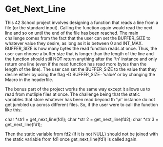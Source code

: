 # Get_Next_Line
This 42 School project involves designing a function that reads a line from a file (or the standard input). Calling the function again would read the next line and so on until the end of the file has been reached.
The main challenge comes from the fact that the user can set the BUFFER_SIZE to whatever value they desire, as long as it is between 0 and INT_MAX. BUFFER_SIZE is how many bytes the read function reads
at once. Thus, the user can choose a buffer size that is longer than the length of the line and the function should still NOT return anything after the '\n' instance and only return one line (even if the
read function has read more bytes than the length of the line). The user can set the BUFFER_SIZE to the value that they desire either by using the flag -D BUFFER_SIZE='value' or by changing the Macro in 
the headerfile.

The bonus part of the project works the same way except it allows us to read from mutliple files at once. The challenge being that the static variables that store whatever has been read beyond th '\n' 
instance do not get jumbled up across different files. So, if the user were to call the function like this:

char *str1 = get_next_line(fd1);
char *str 2 = get_next_line(fd2);
char *str 3 = get_next_line(fd1);

Then the static variable from fd2 (if it is not NULL) should not be joined with the static variable from fd1 once get_next_line(fd1) is called again.
